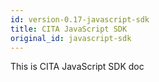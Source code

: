 ```yaml
---
id: version-0.17-javascript-sdk
title: CITA JavaScript SDK
original_id: javascript-sdk
---
```


This is CITA JavaScript SDK doc
